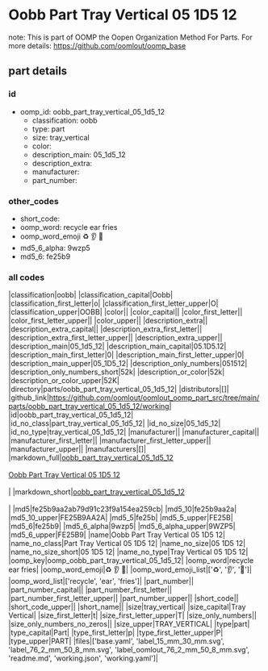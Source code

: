 # Oobb Part Tray Vertical 05 1D5 12  

note: This is part of OOMP the Oopen Organization Method For Parts. For more details: https://github.com/oomlout/oomp_base

##  part details





### id
* oomp_id: oobb_part_tray_vertical_05_1d5_12
  * classification: oobb
  * type: part
  * size: tray_vertical
  * color: 
  * description_main: 05_1d5_12
  * description_extra: 
  * manufacturer: 
  * part_number: 

### other_codes
* short_code: 
* oomp_word: recycle ear fries
* oomp_word_emoji :recycle: :ear: :fries:
* md5_6_alpha: 9wzp5
* md5_6: fe25b9

### all codes 
|classification|oobb|
|classification_capital|Oobb|
|classification_first_letter|o|
|classification_first_letter_upper|O|
|classification_upper|OOBB|
|color||
|color_capital||
|color_first_letter||
|color_first_letter_upper||
|color_upper||
|description_extra||
|description_extra_capital||
|description_extra_first_letter||
|description_extra_first_letter_upper||
|description_extra_upper||
|description_main|05_1d5_12|
|description_main_capital|05.1D5.12|
|description_main_first_letter|0|
|description_main_first_letter_upper|0|
|description_main_upper|05_1D5_12|
|description_only_numbers|051512|
|description_only_numbers_short|52k|
|description_or_color|52k|
|description_or_color_upper|52K|
|directory|parts/oobb_part_tray_vertical_05_1d5_12|
|distributors|[]|
|github_link|https://github.com/oomlout/oomlout_oomp_part_src/tree/main/parts/oobb_part_tray_vertical_05_1d5_12/working|
|id|oobb_part_tray_vertical_05_1d5_12|
|id_no_class|part_tray_vertical_05_1d5_12|
|id_no_size|05_1d5_12|
|id_no_type|tray_vertical_05_1d5_12|
|manufacturer||
|manufacturer_capital||
|manufacturer_first_letter||
|manufacturer_first_letter_upper||
|manufacturer_upper||
|manufacturers|[]|
|markdown_full|[oobb_part_tray_vertical_05_1d5_12](https://github.com/oomlout/oomlout_oomp_part_src/tree/main/parts/oobb_part_tray_vertical_05_1d5_12/working)<br>[](https://github.com/oomlout/oomlout_oomp_part_src/tree/main/parts/oobb_part_tray_vertical_05_1d5_12/working)<br>[Oobb Part Tray Vertical 05 1D5 12](https://github.com/oomlout/oomlout_oomp_part_src/tree/main/parts/oobb_part_tray_vertical_05_1d5_12/working)<br><br>|
|markdown_short|[oobb_part_tray_vertical_05_1d5_12](https://github.com/oomlout/oomlout_oomp_part_src/tree/main/parts/oobb_part_tray_vertical_05_1d5_12/working)<br><br>|
|md5|fe25b9aa2ab79d91c23f9a154ea259cb|
|md5_10|fe25b9aa2a|
|md5_10_upper|FE25B9AA2A|
|md5_5|fe25b|
|md5_5_upper|FE25B|
|md5_6|fe25b9|
|md5_6_alpha|9wzp5|
|md5_6_alpha_upper|9WZP5|
|md5_6_upper|FE25B9|
|name|Oobb Part Tray Vertical 05 1D5 12|
|name_no_class|Part Tray Vertical 05 1D5 12|
|name_no_size|05 1D5 12|
|name_no_size_short|05 1D5 12|
|name_no_type|Tray Vertical 05 1D5 12|
|oomp_key|oomp_oobb_part_tray_vertical_05_1d5_12|
|oomp_word|recycle ear fries|
|oomp_word_emoji|:recycle: :ear: :fries:|
|oomp_word_emoji_list|[':recycle:', ':ear:', ':fries:']|
|oomp_word_list|['recycle', 'ear', 'fries']|
|part_number||
|part_number_capital||
|part_number_first_letter||
|part_number_first_letter_upper||
|part_number_upper||
|short_code||
|short_code_upper||
|short_name||
|size|tray_vertical|
|size_capital|Tray Vertical|
|size_first_letter|t|
|size_first_letter_upper|T|
|size_only_numbers||
|size_only_numbers_no_zeros||
|size_upper|TRAY_VERTICAL|
|type|part|
|type_capital|Part|
|type_first_letter|p|
|type_first_letter_upper|P|
|type_upper|PART|
|files|['base.yaml', 'label_15_mm_30_mm.svg', 'label_76_2_mm_50_8_mm.svg', 'label_oomlout_76_2_mm_50_8_mm.svg', 'readme.md', 'working.json', 'working.yaml']|
